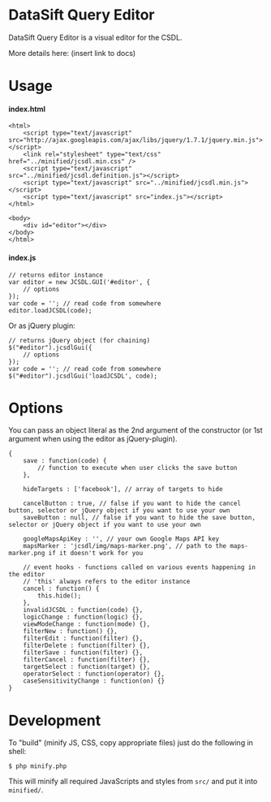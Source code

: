 DataSift Query Editor
======

DataSift Query Editor is a visual editor for the CSDL.

More details here: (insert link to docs)

Usage
======

#### index.html
    <html>
        <script type="text/javascript" src="http://ajax.googleapis.com/ajax/libs/jquery/1.7.1/jquery.min.js"></script>
	    <link rel="stylesheet" type="text/css" href="../minified/jcsdl.min.css" />
	    <script type="text/javascript" src="../minified/jcsdl.definition.js"></script>
	    <script type="text/javascript" src="../minified/jcsdl.min.js"></script>
	    <script type="text/javascript" src="index.js"></script>
	</html>

    <body>
        <div id="editor"></div>
    </body>
    </html>

#### index.js

	// returns editor instance
    var editor = new JCSDL.GUI('#editor', {
    	// options
    });
    var code = ''; // read code from somewhere
    editor.loadJCSDL(code);

Or as jQuery plugin:

	// returns jQuery object (for chaining)
    $("#editor").jcsdlGui({
    	// options
    });
    var code = ''; // read code from somewhere
    $("#editor").jcsdlGui('loadJCSDL', code);

Options
======

You can pass an object literal as the 2nd argument of the constructor (or 1st argument when using the editor as jQuery-plugin).

    {
    	save : function(code) {
    		// function to execute when user clicks the save button
    	},

    	hideTargets : ['facebook'], // array of targets to hide
    	
    	cancelButton : true, // false if you want to hide the cancel button, selector or jQuery object if you want to use your own
    	saveButton : null, // false if you want to hide the save button, selector or jQuery object if you want to use your own
    	
    	googleMapsApiKey : '', // your own Google Maps API key
    	mapsMarker : 'jcsdl/img/maps-marker.png', // path to the maps-marker.png if it doesn't work for you

    	// event hooks - functions called on various events happening in the editor
    	// 'this' always refers to the editor instance
    	cancel : function() {
    		this.hide();
    	},
    	invalidJCSDL : function(code) {},
    	logicChange : function(logic) {},
    	viewModeChange : function(mode) {},
    	filterNew : function() {},
    	filterEdit : function(filter) {},
    	filterDelete : function(filter) {},
    	filterSave : function(filter) {},
    	filterCancel : function(filter) {},
    	targetSelect : function(target) {},
    	operatorSelect : function(operator) {},
    	caseSensitivityChange : function(on) {}
    }


Development
======

To "build" (minify JS, CSS, copy appropriate files) just do the following in shell:

	$ php minify.php

This will minify all required JavaScripts and styles from `src/` and put it into `minified/`.
